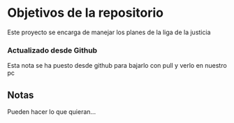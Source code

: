 # Objetivos de la repositorio

Este proyecto se encarga de manejar los planes de la liga de la justicia

### Actualizado desde Github

Esta nota se ha puesto desde github para bajarlo con pull y verlo en nuestro pc


## Notas
Pueden hacer lo que quieran...
